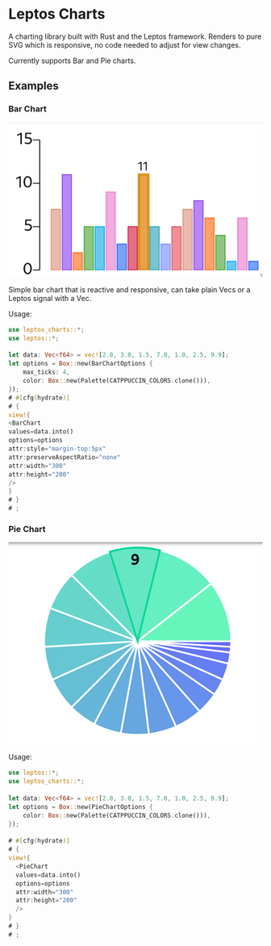 # Leptos Charts

A charting library built with Rust and the Leptos framework. Renders to pure SVG which is responsive, no code needed to adjust for view changes.

Currently supports Bar and Pie charts.

## Examples

### Bar Chart
![Bar](https://github.com/Panaetius/leptos_charts/blob/main/doc/Bar.png?raw=true)

Simple bar chart that is reactive and responsive, can take plain Vecs or a Leptos signal with a Vec.

Usage:

```rust
use leptos_charts::*;
use leptos::*;

let data: Vec<f64> = vec![2.0, 3.0, 1.5, 7.0, 1.0, 2.5, 9.9];
let options = Box::new(BarChartOptions {
    max_ticks: 4,
    color: Box::new(Palette(CATPPUCCIN_COLORS.clone())),
});
# #[cfg(hydrate)]
# {
view!{
<BarChart
values=data.into()
options=options
attr:style="margin-top:5px"
attr:preserveAspectRatio="none"
attr:width="300"
attr:height="200"
/>
}
# }
# ;
```

### Pie Chart
![Pie](https://github.com/Panaetius/leptos_charts/blob/main/doc/Pie.png?raw=true)

Usage:

```rust
use leptos::*;
use leptos_charts::*;

let data: Vec<f64> = vec![2.0, 3.0, 1.5, 7.0, 1.0, 2.5, 9.9];
let options = Box::new(PieChartOptions {
    color: Box::new(Palette(CATPPUCCIN_COLORS.clone())),
});

# #[cfg(hydrate)]
# {
view!{
  <PieChart
  values=data.into()
  options=options
  attr:width="300"
  attr:height="200"
  />
}
# }
# ;
```
